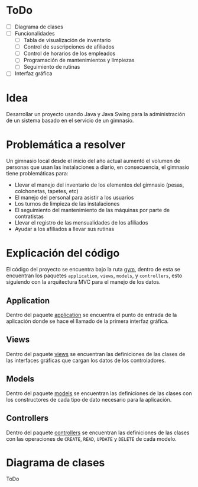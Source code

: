 # ToDo
- [ ] Diagrama de clases
- [ ] Funcionalidades
  - [ ] Tabla de visualización de inventario
  - [ ] Control de suscripciones de afiliados
  - [ ] Control de horarios de los empleados
  - [ ] Programación de mantenimientos y limpiezas
  - [ ] Seguimiento de rutinas
- [ ] Interfaz gráfica

# Idea
Desarrollar un proyecto usando Java y Java Swing para la administración de un sistema basado en el servicio de un gimnasio.

# Problemática a resolver
Un gimnasio local desde el inicio del año actual aumentó el volumen de personas que usan las instalaciones a diario, en consecuencia, el gimnasio tiene problemáticas para:
- Llevar el manejo del inventario de los elementos del gimnasio (pesas, colchonetas, tapetes, etc)
- El manejo del personal para asistir a los usuarios
- Los turnos de limpieza de las instalaciones
- El seguimiento del mantenimiento de las máquinas por parte de contratistas
- Llevar el registro de las mensualidades de los afiliados
- Ayudar a los afiliados a llevar sus rutinas

#  Explicación del código
El código del proyecto se encuentra bajo la ruta [gym](./src/local/gym), dentro de esta se encuentran los paquetes `application`, `views`, `models`, y `controllers`, esto siguiendo con la arquitectura MVC para el manejo de los datos.

## Application
Dentro del paquete [application](src/local/gym/application) se encuentra el punto de entrada de la aplicación donde se hace el llamado de la primera interfaz gráfica.

## Views
Dentro del paquete [views](src/local/gym/views) se encuentran las definiciones de las clases de las interfaces gráficas que cargan los datos de los controladores.

## Models
Dentro del paquete [models](src/local/gym/models) se encuentran las definiciones de las clases con los constructores de cada tipo de dato necesario para la aplicación.

## Controllers
Dentro del paquete [controllers](src/local/gym/controllers) se encuentran las definiciones de las clases con las operaciones de `CREATE`, `READ`, `UPDATE` y `DELETE` de cada modelo.

# Diagrama de clases
ToDo

